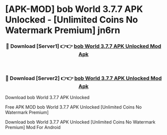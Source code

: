 # [APK-MOD] bob World 3.7.7 APK Unlocked - [Unlimited Coins No Watermark Premium] jn6rn



<div align="center">
<h3>🔴 Download [Server1] 👉👉 <a href="https://momento.my/?title=bob_World_3.7.7_APK_Unlocked">bob World 3.7.7 APK Unlocked Mod Apk</a></h3><br>

<h3>🔴 Download [Server2] 👉👉 <a href="https://momento.my/?title=bob_World_3.7.7_APK_Unlocked">bob World 3.7.7 APK Unlocked Mod Apk</a></h3>
</div>



Download bob World 3.7.7 APK Unlocked 

Free APK MOD bob World 3.7.7 APK Unlocked [Unlimited Coins No Watermark Premium]

Download bob World 3.7.7 APK Unlocked [Unlimited Coins No Watermark Premium] Mod For Android
